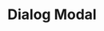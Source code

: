 ---
permalink: /components/dialog-modal/
filename: dialog-modal
title: Dialog Modal
alpha: true
sources:
  - title: HTML
    url: https://github.com/frend/frend.co/blob/gh-pages/_components/dialog-modal/dialog-modal.html
  - title: CSS
    url: https://github.com/frend/frend.co/blob/gh-pages/_components/dialog-modal/dialog-modal.css
  - title: JS
    url: https://github.com/frend/frend.co/blob/gh-pages/_components/dialog-modal/dialog-modal.js
links:
  - title: WAI ARIA Authoring Practices - Dialog Modal
    url: https://www.w3.org/TR/wai-aria-practices/#dialog_modal
---